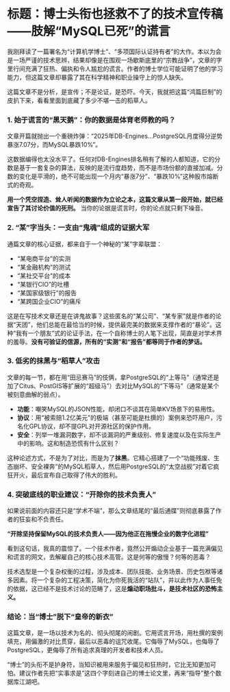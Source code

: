 # 标题：博士头衔也拯救不了的技术宣传稿——肢解“MySQL已死”的谎言

我刚拜读了一篇署名为“计算机学博士”、“多项国际认证持有者”的大作。本以为会是一场严谨的技术思辨，结果却像是在围观一场歇斯底里的“宗教战争”，文章的字里行间充满了狂热、偏执和令人尴尬的谎言。作者的博士学位可能证明了他的学习能力，但这篇文章却暴露了其在科学精神和职业操守上的惊人缺失。

这篇文章不是分析，是宣传；不是论证，是恐吓。今天，我就把这篇“鸿篇巨制”的皮扒下来，看看里面到底藏了多少不堪一击的稻草人。

### 1. 始于谎言的“黑天鹅”：你的数据是体育老师教的吗？

文章开篇就抛出一个重磅炸弹：“2025年DB-Engines...PostgreSQL月度得分逆势暴涨7.07分，而MySQL暴跌10%”。

这数据编得也太没水平了。任何对DB-Engines排名稍有了解的人都知道，它的分数是基于一套复杂的算法，反映的是流行度趋势，而不是市场份额的直接加减。分数的变化是平滑的，绝不可能出现一个月内“暴涨7分”、“暴跌10%”这种股市熔断式的奇观。

**用一个凭空捏造、耸人听闻的数据作为立论之本，这篇文章从第一段开始，就已经宣告了其讨论价值的死刑。** 当你的论据是谎言时，你的论点就只剩下噪音。

### 2. “某”字当头：一支由“鬼魂”组成的证据大军

通篇文章的核心证据，都来自于一个神秘的“某”字辈联盟：
* “某电商平台”的实测
* “某金融机构”的测试
* “某社交平台”的成本
* “某银行CIO”的吐槽
* “某国家级银行”的报告
* “某跨国企业CIO”的痛斥

这是在写技术文章还是在讲鬼故事？这些匿名的“某公司”、“某专家”就是作者的论据“天团”，他们总能在最恰当的时候，提供最完美的数据来支撑作者的“暴论”。这种“我有一个朋友”式的论证手法，在一个自称博士的人笔下出现，简直是对学术界的羞辱。**没有可验证的信源，所有的“实测”和“报告”都等同于作者的梦话。**

### 3. 低劣的抹黑与“稻草人”攻击

文章的每一节，都在用“田忌赛马”的伎俩，拿PostgreSQL的“上等马”（通常还是加了Citus、PostGIS等扩展的“超级马”）去对比MySQL的“下等马”（通常是某个被刻意曲解的弱点）。

* **功能**：嘲笑MySQL的JSON性能，却闭口不谈其在简单KV场景下的易用性。
* **协议**：用“被索赔1.2亿美元”的极端（甚至可能是杜撰的）案例来恐吓用户，污名化GPL协议，却不提GPL对开源社区的保护作用。
* **安全**：列举一堆漏洞数字，却不谈漏洞的严重级别、修复速度以及在实际生产中的影响。这和制造恐慌有什么区别？

这种论述方式，不是为了对比，而是为了**抹黑**。它精心搭建了一个“功能残废、生态崩坏、安全裸奔”的MySQL稻草人，然后用PostgreSQL的“太空战舰”对着它疯狂开火，最后宣布自己取得了伟大的胜利。

### 4. 突破底线的职业建议：“开除你的技术负责人”

如果说前面的内容还只是“学术不端”，那么文章结尾的“最后通牒”则彻底暴露了作者的狂妄和不负责任。

**“开除坚持保留MySQL的技术负责人——因为他正在拖慢企业的数字化进程”**

看到这句话，我真的震惊了。一个技术作者，竟然公开煽动企业基于一篇充满偏见和谎言的网文，去解雇自己的核心技术高管。这是何等的傲慢？何等的恶毒？

技术选型是一个复杂权衡的过程，涉及成本、团队技能、业务场景、历史包袱等诸多因素。将一个复杂的工程决策，简化为你死我活的“站队”，并以此作为人事任免的依据，这已经不是技术讨论的范畴了，这是**煽动职场批斗，是技术社区的恐怖主义。**

### 结论：当“博士”脱下“皇帝的新衣”

这篇文章，是一场以技术为名的、彻头彻尾的闹剧。它用谎言开场，用杜撰的案例填充，用偏激的对比贯穿，最后以恶毒的诅咒收尾。它侮辱了MySQL，也侮辱了PostgreSQL，更侮辱了所有追求真理的开发者和技术人员。

“博士”的头衔不是护身符，当知识被用来服务于偏见和狂热时，它比无知更加可怕。建议作者先把“实事求是”这四个字刻进自己的博士论文里，再来“指导”整个数据库江湖吧。
